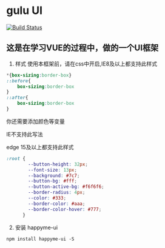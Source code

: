 # gulu UI
[![Build Status](https://travis-ci.org/Li-saltair/vue-gulu.svg?branch=master)](https://travis-ci.org/Li-saltair/vue-gulu)

## 这是在学习VUE的过程中，做的一个UI框架

1. 样式
使用本框架前，请在css中开启,IE8及以上都支持此样式
```css
*{box-sizing:border-box}
::before{
    box-sizing:border-box
}
::after{
    box-sizing:border-box
}
```
你还需要添加颜色等变量

IE不支持此写法

edge 15及以上都支持此样式
```css
:root {
        --button-height: 32px;
        --font-size: 13px;
        --background: #7c7;
        --button-bg: #fff;
        --button-active-bg: #f6f6f6;
        --border-radius: 4px;
        --color: #333;
        --border-color: #aaa;
        --border-color-hover: #777;
      }
```
2. 安装 happyme-ui
```
npm install happyme-ui -S
```

